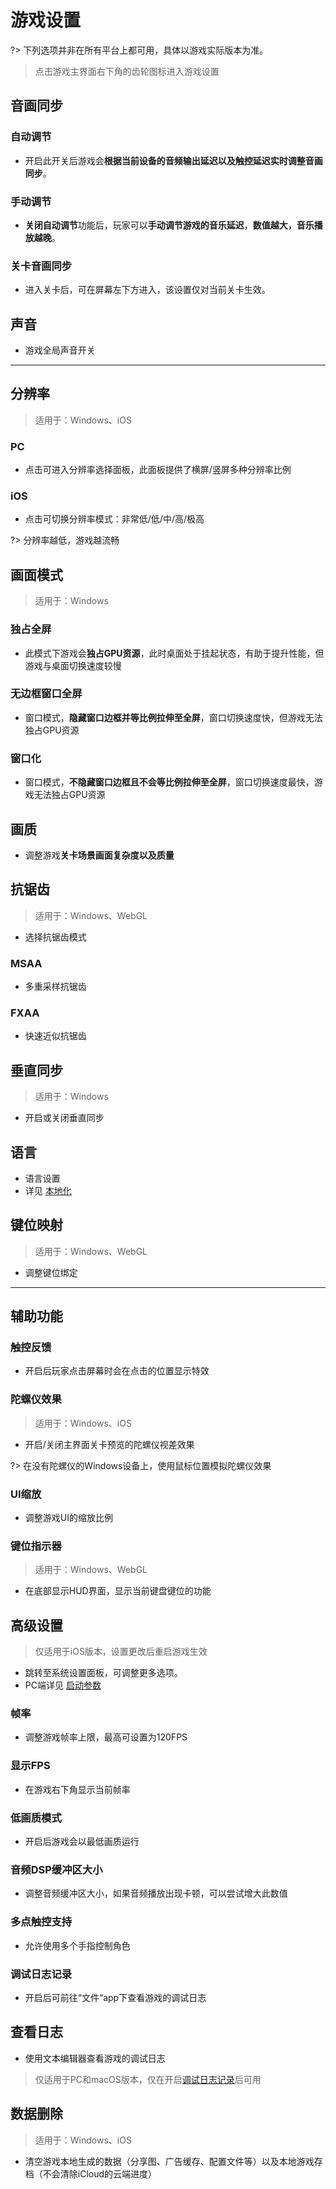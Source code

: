 # 游戏设置

?> 下列选项并非在所有平台上都可用，具体以游戏实际版本为准。

> 点击游戏主界面右下角的齿轮图标进入游戏设置

## 音画同步

### 自动调节
- 开启此开关后游戏会**根据当前设备的音频输出延迟以及触控延迟实时调整音画同步**。

### 手动调节
- **关闭自动调节**功能后，玩家可以**手动调节游戏的音乐延迟**，**数值越大，音乐播放越晚**。

### 关卡音画同步
- 进入关卡后，可在屏幕左下方进入，该设置仅对当前关卡生效。

## 声音
- 游戏全局声音开关

----------------

## 分辨率

> 适用于：Windows、iOS

### PC
- 点击可进入分辨率选择面板，此面板提供了横屏/竖屏多种分辨率比例

### iOS
- 点击可切换分辨率模式：非常低/低/中/高/极高

?> 分辨率越低，游戏越流畅


## 画面模式

> 适用于：Windows

### 独占全屏
- 此模式下游戏会**独占GPU资源**，此时桌面处于挂起状态，有助于提升性能，但游戏与桌面切换速度较慢

### 无边框窗口全屏
- 窗口模式，**隐藏窗口边框并等比例拉伸至全屏**，窗口切换速度快，但游戏无法独占GPU资源

### 窗口化
- 窗口模式，**不隐藏窗口边框且不会等比例拉伸至全屏**，窗口切换速度最快，游戏无法独占GPU资源

## 画质
- 调整游戏**关卡场景画面复杂度以及质量**

## 抗锯齿
> 适用于：Windows、WebGL
- 选择抗锯齿模式

### MSAA
- 多重采样抗锯齿

### FXAA
- 快速近似抗锯齿

## 垂直同步
> 适用于：Windows
- 开启或关闭垂直同步

## 语言
- 语言设置
- 详见 [本地化](/dlce/localization.md)

## 键位映射
> 适用于：Windows、WebGL
- 调整键位绑定

----------------

## 辅助功能

### 触控反馈
- 开启后玩家点击屏幕时会在点击的位置显示特效

### 陀螺仪效果
> 适用于：Windows、iOS
- 开启/关闭主界面关卡预览的陀螺仪视差效果

?> 在没有陀螺仪的Windows设备上，使用鼠标位置模拟陀螺仪效果

### UI缩放
- 调整游戏UI的缩放比例

### 键位指示器
> 适用于：Windows、WebGL
- 在底部显示HUD界面，显示当前键盘键位的功能


## 高级设置
> 仅适用于iOS版本，设置更改后重启游戏生效
- 跳转至系统设置面板，可调整更多选项。
- PC端详见 [启动参数](/dlce/commands.md)

### 帧率
- 调整游戏帧率上限，最高可设置为120FPS

### 显示FPS
- 在游戏右下角显示当前帧率

### 低画质模式
- 开启后游戏会以最低画质运行

### 音频DSP缓冲区大小
- 调整音频缓冲区大小，如果音频播放出现卡顿，可以尝试增大此数值

### 多点触控支持
- 允许使用多个手指控制角色

### 调试日志记录
- 开启后可前往“文件“app下查看游戏的调试日志

## 查看日志
- 使用文本编辑器查看游戏的调试日志

> 仅适用于PC和macOS版本，仅在开启[调试日志记录](#调试日志记录)后可用

## 数据删除
> 适用于：Windows、iOS
- 清空游戏本地生成的数据（分享图、广告缓存、配置文件等）以及本地游戏存档（不会清除iCloud的云端进度）